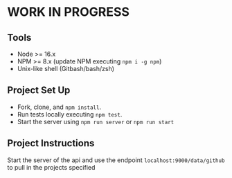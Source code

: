 # WORK IN PROGRESS

## Tools

- Node >= 16.x
- NPM >= 8.x (update NPM executing `npm i -g npm`)
- Unix-like shell (Gitbash/bash/zsh)

## Project Set Up

- Fork, clone, and `npm install`.
- Run tests locally executing `npm test`.
- Start the server using `npm run server` or `npm run start`

## Project Instructions

Start the server of the api and use the endpoint `localhost:9000/data/github` to pull in the projects specified